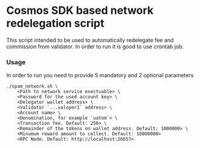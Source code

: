 # Cosmos SDK based network redelegation script

This script intended to be used to automatically redelegate fee and commission from validator.
In order to run it is good to use crontab job.

### Usage

In order to run you need to provide 5 mandatory and 2 optional parameters

```
./spam_network.sh \
    <Path to network service exectuable> \
    <Password for the used account key> \
    <Delegator wallet address> \
    <Validator `...valoper1` address> \
    <Account name> \
    <Denomination, for example `uatom`> \
    <Transaction fee. Default: 250> \
    <Remainder of the tokens on wallet address. Default: 1000000> \
    <Minumum reward amount to collect. Default: 10000000>    
    <RPC Node. Default: http://localhost:26657> 
```
